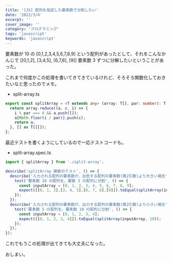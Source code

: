```yaml
---
title: '[JS] 配列を指定した要素数で分割したい'
date: '2022/3/4'
excerpt: ''
cover_image: ''
category: 'プログラミング'
tags: 'javascript'
keywords: 'javascript'
---
```


要素数が 10 の [0,1,2,3,4,5,6,7,8,9] という配列があったとして、それをこんなかんじで  [[0,1,2], [3,4,5], [6,7,8], [9]] 要素数 3 ずつに分解したいということがあった。

これまで何度かこの処理を書いてきてきているけれど、そろそろ関数化しておきたいなと思ったのでメモ。

- split-array.ts

```ts
export const splitArray = <T extends any> (array: T[], par: number): T[][] => {
  return array.reduce((a, c, i) => {
    i % par === 0 && a.push([]);
    a[Math.floor(i / par)].push(c);
    return a;
  }, [] as T[][]);
};
```

最近テストを書くようにしているので一応テストコードも。

- split-array.spec.ts

```ts
import { splitArray } from './split-array';

describe('splitArray 関数のテスト', () => {
  describe('入力される配列の要素数が、出色する配列の要素数(第2引数)より大きい場合', () => {
    test('要素数 10 の配列を、要数 3 の配列に分割', () => {
      const inputArray = [0, 1, 2, 3, 4, 5, 6, 7, 8, 9];
      expect([[0, 1, 2],[3, 4, 5],[6, 7, 8],[9]]).toEqual(splitArray(inputArray, 3));
    });
  });
  describe('入力される配列の要素数が、出力する配列の要素数(第2引数)より小さい場合', () => {
    test('要素数 5 の配列を、要素数 10 の配列に分割', () => {
      const inputArray = [0, 1, 2, 3, 4];
      expect([[0, 1, 2, 3, 4]]).toEqual(splitArray(inputArray, 10));
    });
  });
});
```

これでもうこの処理が出てきても大丈夫になった。

おしまい。
